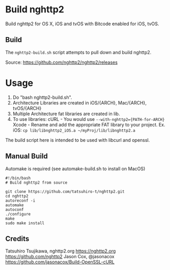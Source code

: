 # Build nghttp2  

Build nghttp2 for OS X, iOS and tvOS with Bitcode enabled for iOS, tvOS. 

## Build
The `nghttp2-build.sh` script attempts to pull down and build nghttp2.

Source: https://github.com/nghttp2/nghttp2/releases

Usage
=====

 1. Do "bash nghttp2-build.sh".
 2. Architecture Libraries are created in iOS/{ARCH}, Mac/{ARCH}, tvOS/{ARCH}
 3. Multiple Architecture fat libraries are created in lib.
 4. To use libraries:
	cURL - You would use `--with-nghttp2={PATH-for-ARCH}`
	Xcode - Rename and add the appropriate FAT library to your project.
		Ex. iOS: `cp lib/libnghttp2_iOS.a ~/myProj/lib/libnghttp2.a `

The build script here is intended to be used with libcurl and openssl.

## Manual Build

Automake is required (see automake-build.sh to install on MacOS)

```
#!/bin/bash
# Build nghttp2 from source

git clone https://github.com/tatsuhiro-t/nghttp2.git
cd nghttp2
autoreconf -i
automake
autoconf
./configure
make
sudo make install
```

## Credits

 Tatsuhiro Tsujikawa, nghttp2.org
   https://nghttp2.org https://github.com/nghttp2
 Jason Cox, @jasonacox
   https://github.com/jasonacox/Build-OpenSSL-cURL
 
